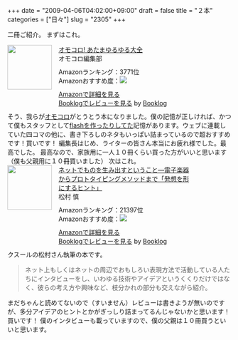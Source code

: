 +++
date = "2009-04-06T04:02:00+09:00"
draft = false
title = "２本"
categories = ["日々"]
slug = "2305"
+++

二冊ご紹介。
まずはこれ。
<div class="booklog-all" style="margin-bottom:10px;"><div class="booklog-img" style="float:left; margin-right:15px;"><a href="http://www.amazon.co.jp/%E3%82%AA%E3%83%A2%E3%82%B3%E3%83%AD-%E3%81%82%E3%81%9F%E3%81%BE%E3%82%86%E3%82%8B%E3%82%86%E3%82%8B%E5%A4%A7%E5%85%A8-%E3%82%AA%E3%83%A2%E3%82%B3%E3%83%AD%E7%B7%A8%E9%9B%86%E9%83%A8/dp/4775307010%3FSubscriptionId%3D08M7KT9XDNR3N95ANHR2%26tag%3Dbooklog.jp4-22%26linkCode%3Dxm2%26camp%3D2025%26creative%3D165953%26creativeASIN%3D4775307010" target="_blank"><img src="http://ecx.images-amazon.com/images/I/51oUCAV2p7L._SL160_.jpg"  class="booklog-imgsrc" style="border:0px; width:100px"></a><br></div><div class="booklog-data" style="float:left; width:300px;"><div class="booklog-title"><a href="http://www.amazon.co.jp/%E3%82%AA%E3%83%A2%E3%82%B3%E3%83%AD-%E3%81%82%E3%81%9F%E3%81%BE%E3%82%86%E3%82%8B%E3%82%86%E3%82%8B%E5%A4%A7%E5%85%A8-%E3%82%AA%E3%83%A2%E3%82%B3%E3%83%AD%E7%B7%A8%E9%9B%86%E9%83%A8/dp/4775307010%3FSubscriptionId%3D08M7KT9XDNR3N95ANHR2%26tag%3Dbooklog.jp4-22%26linkCode%3Dxm2%26camp%3D2025%26creative%3D165953%26creativeASIN%3D4775307010" target="_blank">オモコロ! あたまゆるゆる大全</a></div><div class="booklog-pub">        オモコロ編集部</div><div class="booklog-info" style="margin-top:10px;">Amazonランキング：3771位<br>Amazonおすすめ度：<img src="http://booklog.jp/img/0.gif"><br></div><div class="booklog-link" style="margin-top:10px;"><a href="http://www.amazon.co.jp/%E3%82%AA%E3%83%A2%E3%82%B3%E3%83%AD-%E3%81%82%E3%81%9F%E3%81%BE%E3%82%86%E3%82%8B%E3%82%86%E3%82%8B%E5%A4%A7%E5%85%A8-%E3%82%AA%E3%83%A2%E3%82%B3%E3%83%AD%E7%B7%A8%E9%9B%86%E9%83%A8/dp/4775307010%3FSubscriptionId%3D08M7KT9XDNR3N95ANHR2%26tag%3Dbooklog.jp4-22%26linkCode%3Dxm2%26camp%3D2025%26creative%3D165953%26creativeASIN%3D4775307010" target="_blank">Amazonで詳細を見る</a><br><a href="http://detail.booklog.jp/asin/4775307010/asid=booklog.jp4-22" target="_blank">Booklogでレビューを見る</a> by <a href="http://booklog.jp" target="_blank">Booklog</a><br></div></div><br style="clear:left"></div>
そう、我らが<a href="http://omocoro.jp" target="_blank">オモコロ</a>がとうとう本になりました。僕の記憶が正しければ、かつて僕もスタッフとして<a href="http://picup.omocoro.jp/?cid=12" target="_blank">flashを作ったりしてた</a>記憶があります。ウェブに連載していた四コマの他に、書き下ろしのネタもいっぱい詰まっているので超おすすめです！買いです！
編集長はじめ、ライターの皆さん本当にお疲れ様でした。最高でした。
最高なので、家族用に一人１０冊くらい買った方がいいと思います（僕も父親用に１０冊買いました）
次はこれ。
<div class="booklog-all" style="margin-bottom:10px;"><div class="booklog-img" style="float:left; margin-right:15px;"><a href="http://www.amazon.co.jp/%E3%83%8D%E3%83%83%E3%83%88%E3%81%A7%E3%82%82%E3%81%AE%E3%82%92%E7%94%9F%E3%81%BF%E5%87%BA%E3%81%99%E3%81%A8%E3%81%84%E3%81%86%E3%81%93%E3%81%A8%E2%80%95%E9%9B%BB%E5%AD%90%E6%A5%BD%E5%99%A8%E3%81%8B%E3%82%89%E3%83%97%E3%83%AD%E3%83%88%E3%82%BF%E3%82%A4%E3%83%94%E3%83%B3%E3%82%B0%E3%83%A1%E3%82%BD%E3%83%83%E3%83%89%E3%81%BE%E3%81%A7%E3%80%8C%E7%99%BA%E6%83%B3%E3%82%92%E5%BD%A2%E3%81%AB%E3%81%99%E3%82%8B%E3%83%92%E3%83%B3%E3%83%88%E3%80%8D-%E6%9D%BE%E6%9D%91-%E6%85%8E/dp/4862670563%3FSubscriptionId%3D08M7KT9XDNR3N95ANHR2%26tag%3Dbooklog.jp4-22%26linkCode%3Dxm2%26camp%3D2025%26creative%3D165953%26creativeASIN%3D4862670563" target="_blank"><img src="http://ecx.images-amazon.com/images/I/41xPnfP7MWL._SL160_.jpg"  class="booklog-imgsrc" style="border:0px; width:100px"></a><br></div><div class="booklog-data" style="float:left; width:300px;"><div class="booklog-title"><a href="http://www.amazon.co.jp/%E3%83%8D%E3%83%83%E3%83%88%E3%81%A7%E3%82%82%E3%81%AE%E3%82%92%E7%94%9F%E3%81%BF%E5%87%BA%E3%81%99%E3%81%A8%E3%81%84%E3%81%86%E3%81%93%E3%81%A8%E2%80%95%E9%9B%BB%E5%AD%90%E6%A5%BD%E5%99%A8%E3%81%8B%E3%82%89%E3%83%97%E3%83%AD%E3%83%88%E3%82%BF%E3%82%A4%E3%83%94%E3%83%B3%E3%82%B0%E3%83%A1%E3%82%BD%E3%83%83%E3%83%89%E3%81%BE%E3%81%A7%E3%80%8C%E7%99%BA%E6%83%B3%E3%82%92%E5%BD%A2%E3%81%AB%E3%81%99%E3%82%8B%E3%83%92%E3%83%B3%E3%83%88%E3%80%8D-%E6%9D%BE%E6%9D%91-%E6%85%8E/dp/4862670563%3FSubscriptionId%3D08M7KT9XDNR3N95ANHR2%26tag%3Dbooklog.jp4-22%26linkCode%3Dxm2%26camp%3D2025%26creative%3D165953%26creativeASIN%3D4862670563" target="_blank">ネットでものを生み出すということ―電子楽器からプロトタイピングメソッドまで「発想を形にするヒント」</a></div><div class="booklog-pub">        松村 慎</div><div class="booklog-info" style="margin-top:10px;">Amazonランキング：21397位<br>Amazonおすすめ度：<img src="http://booklog.jp/img/0.gif"><br></div><div class="booklog-link" style="margin-top:10px;"><a href="http://www.amazon.co.jp/%E3%83%8D%E3%83%83%E3%83%88%E3%81%A7%E3%82%82%E3%81%AE%E3%82%92%E7%94%9F%E3%81%BF%E5%87%BA%E3%81%99%E3%81%A8%E3%81%84%E3%81%86%E3%81%93%E3%81%A8%E2%80%95%E9%9B%BB%E5%AD%90%E6%A5%BD%E5%99%A8%E3%81%8B%E3%82%89%E3%83%97%E3%83%AD%E3%83%88%E3%82%BF%E3%82%A4%E3%83%94%E3%83%B3%E3%82%B0%E3%83%A1%E3%82%BD%E3%83%83%E3%83%89%E3%81%BE%E3%81%A7%E3%80%8C%E7%99%BA%E6%83%B3%E3%82%92%E5%BD%A2%E3%81%AB%E3%81%99%E3%82%8B%E3%83%92%E3%83%B3%E3%83%88%E3%80%8D-%E6%9D%BE%E6%9D%91-%E6%85%8E/dp/4862670563%3FSubscriptionId%3D08M7KT9XDNR3N95ANHR2%26tag%3Dbooklog.jp4-22%26linkCode%3Dxm2%26camp%3D2025%26creative%3D165953%26creativeASIN%3D4862670563" target="_blank">Amazonで詳細を見る</a><br><a href="http://detail.booklog.jp/asin/4862670563/asid=booklog.jp4-22" target="_blank">Booklogでレビューを見る</a> by <a href="http://booklog.jp" target="_blank">Booklog</a><br></div></div><br style="clear:left"></div>
クスールの松村さん執筆の本です。
<blockquote>ネット上もしくはネットの周辺でおもしろい表現方法で活動している人たちにインタビューをし、いわゆる技術やアイデアというくくりだけではなく、彼らの考え方や興味など、枝分かれの部分も交えながら紹介。</blockquote>
まだちゃんと読めてないので（すいません）レビューは書きようが無いのですが、多分アイデアのヒントとかがぎっしり詰まってるんじゃないかと思います！買いです！
僕のインタビューも載っていますので、僕の父親は１０冊買うといいと思います。
